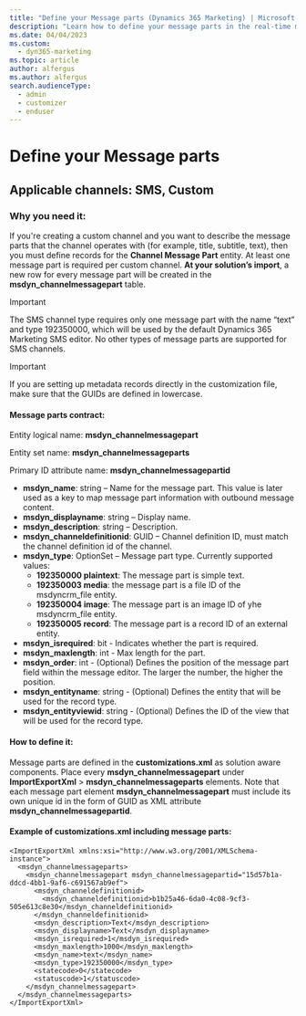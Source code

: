 ```yaml
---
title: "Define your Message parts (Dynamics 365 Marketing) | Microsoft Docs"
description: "Learn how to define your message parts in the real-time marketing area of Dynamics 365 Marketing."
ms.date: 04/04/2023
ms.custom: 
  - dyn365-marketing
ms.topic: article
author: alfergus
ms.author: alfergus
search.audienceType: 
  - admin
  - customizer
  - enduser
---
```


# Define your Message parts

## Applicable channels: SMS, Custom

### Why you need it:

If you're creating a custom channel and you want to describe the message parts that the channel operates with (for example, title, subtitle, text), then you must define records for the **Channel Message Part** entity. At least one message part is required per custom channel. **At your solution’s import**, a new row for every message part will be created in the **msdyn_channelmessagepart** table.

> [!IMPORTANT]
> The SMS channel type requires only one message part with the name “text” and type 192350000, which will be used by the default Dynamics 365 Marketing SMS editor. No other types of message parts are supported for SMS channels.

> [!IMPORTANT]
> If you are setting up metadata records directly in the customization file, make sure that the GUIDs are defined in lowercase.

#### Message parts contract:

Entity logical name: **msdyn_channelmessagepart**

Entity set name: **msdyn_channelmessageparts**

Primary ID attribute name: **msdyn_channelmessagepartid**

- **msdyn_name**: string – Name for the message part. This value is later used as a key to map message part information with outbound message content.
- **msdyn_displayname**: string – Display name.
- **msdyn_description**: string – Description.
- **msdyn_channeldefinitionid**: GUID – Channel definition ID, must match the channel definition id of the channel.
- **msdyn_type**: OptionSet – Message part type. Currently supported values:
    - **192350000 plaintext**: The message part is simple text.
    - **192350003 media**: the message part is a file ID of the msdyncrm_file entity.
    - **192350004 image**: The message part is an image ID of yhe msdyncrm_file entity.
    - **192350005 record**: The message part is a record ID of an external entity.
- **msdyn_isrequired**: bit - Indicates whether the part is required.
- **msdyn_maxlength**: int - Max length for the part.
- **msdyn_order**: int - (Optional) Defines the position of the message part field within the message editor. The larger the number, the higher the position.
- **msdyn_entityname**: string - (Optional) Defines the entity that will be used for the record type.
- **msdyn_entityviewid**: string - (Optional) Defines the ID of the view that will be used for the record type.

#### How to define it:

Message parts are defined in the **customizations.xml** as solution aware components. Place every **msdyn_channelmessagepart** under **ImportExportXml** > **msdyn_channelmessageparts** elements. Note that each message part element **msdyn_channelmessagepart** must include its own unique id in the form of GUID as XML attribute **msdyn_channelmessagepartid**. 

#### Example of customizations.xml including message parts:

```
<ImportExportXml xmlns:xsi="http://www.w3.org/2001/XMLSchema-instance">
  <msdyn_channelmessageparts>
    <msdyn_channelmessagepart msdyn_channelmessagepartid="15d57b1a-ddcd-4bb1-9af6-c691567ab9ef">
      <msdyn_channeldefinitionid>
        <msdyn_channeldefinitionid>b1b25a46-6da0-4c08-9cf3-505e613c8e30</msdyn_channeldefinitionid>
      </msdyn_channeldefinitionid>
      <msdyn_description>Text</msdyn_description>
      <msdyn_displayname>Text</msdyn_displayname>
      <msdyn_isrequired>1</msdyn_isrequired>
      <msdyn_maxlength>1000</msdyn_maxlength>
      <msdyn_name>text</msdyn_name>
      <msdyn_type>192350000</msdyn_type>
      <statecode>0</statecode>
      <statuscode>1</statuscode>
    </msdyn_channelmessagepart>
  </msdyn_channelmessageparts>
</ImportExportXml>
```
